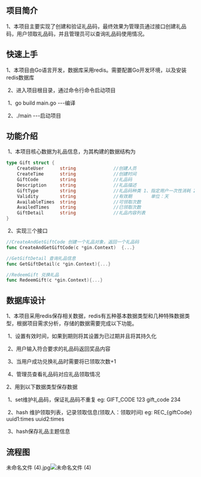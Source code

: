 ## 项目简介

​	1、本项目主要实现了创建和验证礼品码，最终效果为管理员通过接口创建礼品码，用户领取礼品码，并且管理员可以查询礼品码使用情况。

## 快速上手

​	1、本项目由Go语言开发，数据库采用redis。需要配置Go开发环境，以及安装redis数据库

​	2、进入项目根目录，通过命令行命令启动项目

​			1、go build main.go		---编译

​			2、./main 						  ---启动项目

## 功能介绍

​	1、本项目核心数据为礼品信息，为其构建的数据结构为

```go
type Gift struct {
	CreateUser 		string				//创建人员
	CreateTime 		string				//创建时间
	GiftCode 		string				//礼品码
	Description 	string				//礼品描述
	GiftType 		string				//礼品码种类	1、指定用户一次性消耗 2、不指定用户限制兑换次数 3、不限用户不限次数兑换
	Validity 		string				//有效期		单位：天
	AvailableTimes 	string				//可领取次数
	AvailedTimes   	string				//已领取次数
	GiftDetail	   	string				//礼品内容列表
}
```

​	2、实现三个接口

```go
//CreateAndGetGiftCode 创建一个礼品对象，返回一个礼品码
func CreateAndGetGiftCode(c *gin.Context)  {...}

//GetGiftDetail 查询礼品信息
func GetGiftDetail(c *gin.Context){...}

//RedeemGift 兑换礼品
func RedeemGift(c *gin.Context){...}
```

## 数据库设计

​	1、本项目采用redis保存相关数据，redis有五种基本数据类型和几种特殊数据类型，根据项目需求分析，存储的数据需要完成以下功能。

​		1、设置有效时间，如果到期则将其设置为已过期并且将其持久化

​		2、用户输入符合要求的礼品码返回奖品内容

​		3、当用户成功兑换礼品时需要将已领取次数+1

​		4、管理员查看礼品码对应礼品领取情况

2、用到以下数据类型保存数据

​		1、set维护礼品码，保证礼品码不重复 	eg: GIFT_CODE 123    gift_code 234    

​		2、hash 维护领取列表，记录领取信息(领取人：领取时间) 	eg: REC_{giftCode} uuid1:times uuid2:times

​		3、hash保存礼品主题信息

## 流程图
未命名文件 (4).jpg![未命名文件 (4)](https://user-images.githubusercontent.com/86946999/125587537-409f3b8d-a4e4-4b7c-80f5-6ef39edb27d3.jpg)



